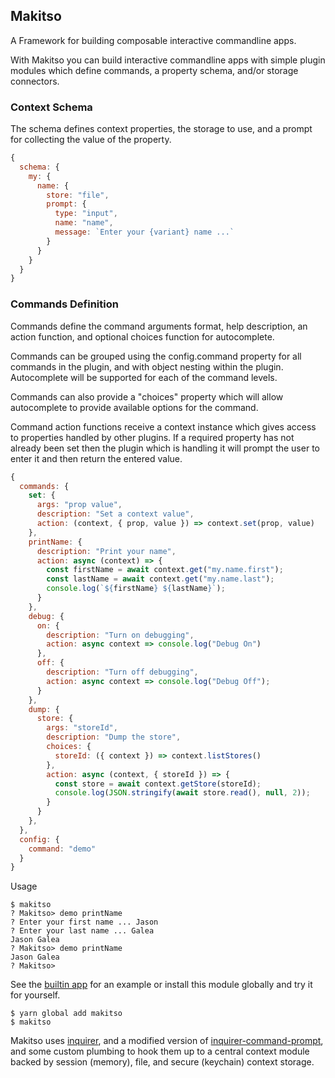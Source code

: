 Makitso
-------

A Framework for building composable interactive commandline apps.

With Makitso you can build interactive commandline apps with simple plugin
modules which define commands, a property schema, and/or storage
connectors.

### Context Schema
The schema defines context properties, the storage to use, and a prompt for
collecting the value of the property.
```js
{
  schema: {
    my: {
      name: {
        store: "file",
        prompt: {
          type: "input",
          name: "name",
          message: `Enter your {variant} name ...`
        }
      }
    }
  }
}
```

### Commands Definition

Commands define the command arguments format, help description, an action
function, and optional choices function for autocomplete.

Commands can be grouped using the config.command property for all
commands in the plugin, and with object nesting within the plugin. Autocomplete
will be supported for each of the command levels.

Commands can also provide a "choices" property which will allow autocomplete
to provide available options for the command.

Command action functions receive a context instance which gives access to
properties handled by other plugins. If a required property has not already
been set then the plugin which is handling it will prompt the user to enter it
and then return the entered value.

```js
{
  commands: {
    set: {
      args: "prop value",
      description: "Set a context value",
      action: (context, { prop, value }) => context.set(prop, value)
    },
    printName: {
      description: "Print your name",
      action: async (context) => {
        const firstName = await context.get("my.name.first");
        const lastName = await context.get("my.name.last");
        console.log(`${firstName} ${lastName}`);
      }
    },
    debug: {
      on: {
        description: "Turn on debugging",
        action: async context => console.log("Debug On")
      },
      off: {
        description: "Turn off debugging",
        action: async context => console.log("Debug Off");
      }
    },
    dump: {
      store: {
        args: "storeId",
        description: "Dump the store",
        choices: {
          storeId: ({ context }) => context.listStores()
        },
        action: async (context, { storeId }) => {
          const store = await context.getStore(storeId);
          console.log(JSON.stringify(await store.read(), null, 2));
        }
      }
    },
  },
  config: {
    command: "demo"
  }
}
```
Usage
```
$ makitso
? Makitso> demo printName
? Enter your first name ... Jason
? Enter your last name ... Galea
Jason Galea
? Makitso> demo printName
Jason Galea
? Makitso>
```

See the [builtin app](./bin/index.js) for an example or install this module
globally and try it for yourself.

```
$ yarn global add makitso
$ makitso
```

Makitso uses [inquirer](https://github.com/SBoudrias/Inquirer.js),
and a modified version of [inquirer-command-prompt](https://github.com/sullof/inquirer-command-prompt),
and some custom plumbing to hook them up to a central context module backed by
session (memory), file, and secure (keychain) context storage.

